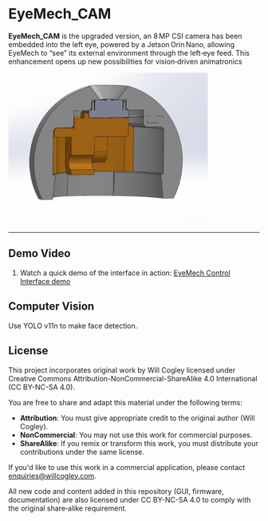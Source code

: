 # EyeMech_CAM

**EyeMech_CAM** is the upgraded version, an 8 MP CSI camera has been embedded into the left eye, powered by a Jetson Orin Nano, allowing EyeMech to “see” its external environment through the left‑eye feed. This enhancement opens up new possibilities for vision‑driven animatronics

<img src="CAD/v1/EyeMech_CAM_v1.png" alt="EyeMech_CAM_CAD_v1" width="400"/>

---

## Demo Video

1. Watch a quick demo of the interface in action: [EyeMech Control Interface demo](https://www.youtube.com/watch?v=Sw0JpN0visc)

## Computer Vision

Use YOLO v11n to make face detection.

## License

This project incorporates original work by Will Cogley licensed under Creative Commons Attribution-NonCommercial-ShareAlike 4.0 International (CC BY-NC-SA 4.0).

You are free to share and adapt this material under the following terms:

* **Attribution**: You must give appropriate credit to the original author (Will Cogley).
* **NonCommercial**: You may not use this work for commercial purposes.
* **ShareAlike**: If you remix or transform this work, you must distribute your contributions under the same license.

If you'd like to use this work in a commercial application, please contact [enquiries@willcogley.com](mailto:enquiries@willcogley.com).

All new code and content added in this repository (GUI, firmware, documentation) are also licensed under CC BY-NC-SA 4.0 to comply with the original share‑alike requirement.
